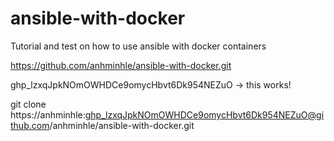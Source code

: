 # ansible-with-docker
Tutorial and test on how to use ansible with docker containers

https://github.com/anhminhle/ansible-with-docker.git

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 -> this works!

git clone https://anhminhle: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@github.com/anhminhle/ansible-with-docker.git
